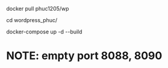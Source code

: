 docker pull phuc1205/wp

cd wordpress_phuc/

docker-compose up -d --build

# NOTE: empty port 8088, 8090
